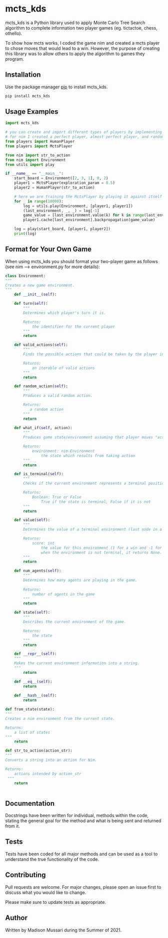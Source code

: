 # mcts_kds

mcts_kds is a Python library used to apply Monte Carlo Tree Search algorithm to complete information two player games (eg. tictactoe, chess, othello).

To show how mcts works, I coded the game nim and created a mcts player to chose moves that would lead to a win. However, the purpose of creating this library was to allow others to apply the algorithm to games they program.

## Installation

Use the package manager [pip](https://pip.pypa.io/en/stable/) to install mcts_kds.

```bash
pip install mcts_kds
```

## Usage Examples

```python
import mcts_kds

# you can create and import different types of players by implementing action, a function that determines how the player will chose moves in certain environments; 
# for nim I created a perfect player, almost perfect player, and random player
from players import HumanPlayer
from players import MctsPlayer

from nim import str_to_action
from nim import Environment
from utils import play

if __name__ == "__main__":
    start_board = Environment([2, 3, 1], 0, 2)
    player1 = MctsPlayer(exploration_param = 0.5)
    player2 = HumanPlayer(str_to_action)

    # here we are training the MctsPlayer by playing it against itself for multiple rounds and determining the results of these games; here the MctsPlayer is self-playing for 10000 rounds
    for _ in range(10000):
        log = utils.play(Environment, [player1, player1])
        (last_environment, _, _) = log[-1]
        game_value = [last_environment.value(k) for k in range(last_environment.num_agents())]
        player1.cache[last_environment].backpropagation(game_value)

    log = play(start_board, [player1, player2])
    print(log)

```

## Format for Your Own Game

When using mcts_kds you should format your two-player game as follows (see nim --> environment.py for more details):

```python
class Environment:
"""
Creates a new game environment.
"""
    def __init__(self):

    def turn(self):
        """
        Determines which player's turn it is. 

        Returns:
            the identifier for the current player
        """
        return

    def valid_actions(self):
        """
        Finds the possible actions that could be taken by the player in the current environment. 

        Returns:
            an iterable of valid actions
        """
        return

    def random_action(self):
        """
        Produces a valid random action.

        Returns:
           a random action
        """
        return
    
    def what_if(self, action):
        """
        Produces game state/environment assuming that player moves "action". 

        Returns:
            environment: nim.Environment
                the state which results from taking action
        """
        return

    def is_terminal(self):
        """
        Checks if the current environment represents a terminal position. 

        Returns:
            Boolean: True or False
                True if the state is terminal, False if it is not
        """
        return

    def value(self):
        """
        Determines the value of a terminal environment (last node in a branch). If the environment is not terminal, it returns None.

        Returns:
            score: int
                the value for this environment (1 for a win and -1 for a loss)
                when the environment is not terminal, it returns None.
        """
        return

    def num_agents(self):
        """
        Determines how many agents are playing in the game.
        
        Returns:
            number of agents in the game
        """
        return

    def state(self):
        """
        Describes the current environment of the game.

        Returns:
            the state 
        """
        return

    def __repr__(self):
    """
    Makes the current environment information into a string.
    """
        return

    def __eq__(self):
        return
    
    def __hash__(self):
        return

def from_state(state):
"""
Creates a nim environment from the current state.

Returns:
    a list of states
"""
    return

def str_to_action(action_str):
"""
Converts a string into an action for Nim.

Returns:
    actions intended by action_str
 """
    return
 
```

## Documentation

Docstrings have been written for individual, methods within the code, stating the general goal for the method and what is being sent and returned from it.

## Tests

Tests have been coded for all major methods and can be used as a tool to understand the true functionality of the code.

## Contributing

Pull requests are welcome. For major changes, please open an issue first to discuss what you would like to change.

Please make sure to update tests as appropriate.

## Author

Written by Madison Mussari during the Summer of 2021.